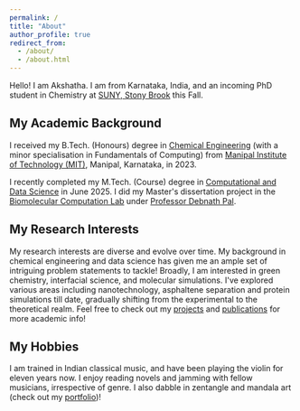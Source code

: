 ```yaml
---
permalink: /
title: "About"
author_profile: true
redirect_from: 
  - /about/
  - /about.html
---
```


Hello! I am Akshatha. I am from Karnataka, India, and an incoming PhD student in Chemistry at [SUNY, Stony Brook](https://www.stonybrook.edu/) this Fall. 

## My Academic Background

I received my B.Tech. (Honours) degree in [Chemical Engineering](https://www.manipal.edu/mit/department-faculty/department-list/chemical.html) (with a minor specialisation in Fundamentals of Computing) from [Manipal Institute of Technology (MIT)](https://www.manipal.edu/mit.html), Manipal, Karnataka, in 2023.  

I recently completed my M.Tech. (Course) degree in [Computational and Data Science](https://cds.iisc.ac.in/) in June 2025. I did my Master's dissertation project in the [Biomolecular Computation Lab](http://pallab.serc.iisc.ernet.in/) under [Professor Debnath Pal](https://cds.iisc.ac.in/faculty/dpal/).

## My Research Interests

My research interests are diverse and evolve over time. My background in chemical engineering and data science has given me an ample set of intriguing problem statements to tackle! Broadly, I am interested in green chemistry, interfacial science, and molecular simulations. I've explored various areas including nanotechnology, asphaltene separation and protein simulations till date, gradually shifting from the experimental to the theoretical realm. Feel free to check out my [projects](https://akshatha58.github.io/year-archive/) and [publications](https://akshatha58.github.io/publications/) for more academic info!

## My Hobbies

I am trained in Indian classical music, and have been playing the violin for eleven years now.  I enjoy reading novels and jamming with fellow musicians, irrespective of genre. I also dabble in zentangle and mandala art (check out my [portfolio](https://www.behance.net/akshatha_hebbar))!
